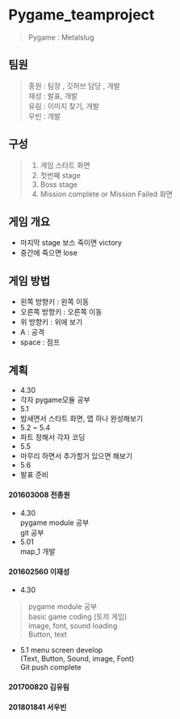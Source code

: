 # Pygame_teamproject
> Pygame : Metalslug

## 팀원
> 종원 : 팀장 , 깃허브 담당 , 개발 <br>
> 재성 : 발표, 개발 <br>
> 유림 : 이미지 찾기, 개발 <br>
> 우빈 : 개발 <br>

## 구성
> 1. 게임 스타트 화면
> 2. 첫번째 stage
> 3. Boss stage
> 4. Mission complete or Mission Failed 화면 

## 게임 개요
* 마지막 stage 보스 죽이면 victory <br>
* 중간에 죽으면 lose <br>

## 게임 방법
* 왼쪽 방향키 : 왼쪽 이동 
* 오른쪽 방향키 : 오른쪽 이동 
* 위 방향키 : 위에 보기 
* A : 공격 
* space : 점프

## 계획
* 4.30
* 각자 pygame모듈 공부 
* 5.1 
* 밤새면서 스타트 화면, 맵 하나 완성해보기
* 5.2 ~ 5.4
* 파트 정해서 각자 코딩 
* 5.5
* 마무리 하면서 추가할거 있으면 해보기
* 5.6
* 발표 준비

#### 201603008 전종원
* 4.30 <br>
pygame module 공부 <br>
git 공부 <br>
* 5.01 <br>
map_1 개발 <br>


#### 201602560 이재성
* 4.30 
> pygame module 공부 <br>
> basic game coding (토끼 게임) <br>
> image, font, sound loading <br>
> Button, text <br>
* 5.1
 menu screen develop <br>
 (Text, Button, Sound, image, Font) <br>
 Git push complete <br>

 

#### 201700820 김유림

#### 201801841 서우빈


